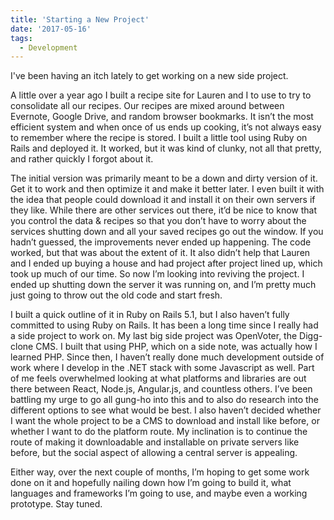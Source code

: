 ```yaml
---
title: 'Starting a New Project'
date: '2017-05-16'
tags:
  - Development
---
```


I've been having an itch lately to get working on a new side project.
<!-- excerpt -->

A little over a year ago I built a recipe site for Lauren and I to use to try to consolidate all our recipes. Our recipes are mixed around between Evernote, Google Drive, and random browser bookmarks. It isn’t the most efficient system and when once of us ends up cooking, it’s not always easy to remember where the recipe is stored. I built a little tool using Ruby on Rails and deployed it. It worked, but it was kind of clunky, not all that pretty, and rather quickly I forgot about it.

The initial version was primarily meant to be a down and dirty version of it. Get it to work and then optimize it and make it better later. I even built it with the idea that people could download it and install it on their own servers if they like. While there are other services out there, it’d be nice to know that you control the data &amp; recipes so that you don’t have to worry about the services shutting down and all your saved recipes go out the window. If you hadn’t guessed, the improvements never ended up happening. The code worked, but that was about the extent of it. It also didn’t help that Lauren and I ended up buying a house and had project after project lined up, which took up much of our time. So now I’m looking into reviving the project. I ended up shutting down the server it was running on, and I’m pretty much just going to throw out the old code and start fresh.

I built a quick outline of it in Ruby on Rails 5.1, but I also haven’t fully committed to using Ruby on Rails. It has been a long time since I really had a side project to work on. My last big side project was OpenVoter, the Digg-clone CMS. I built that using PHP, which on a side note, was actually how I learned PHP. Since then, I haven’t really done much development outside of work where I develop in the .NET stack with some Javascript as well. Part of me feels overwhelmed looking at what platforms and libraries are out there between React, Node.js, Angular.js, and countless others. I’ve been battling my urge to go all gung-ho into this and to also do research into the different options to see what would be best. I also haven’t decided whether I want the whole project to be a CMS to download and install like before, or whether I want to do the platform route. My inclination is to continue the route of making it downloadable and installable on private servers like before, but the social aspect of allowing a central server is appealing.

Either way, over the next couple of months, I’m hoping to get some work done on it and hopefully nailing down how I’m going to build it, what languages and frameworks I’m going to use, and maybe even a working prototype. Stay tuned.
